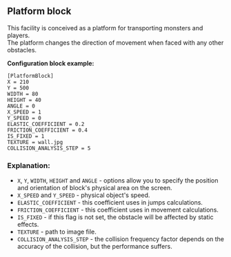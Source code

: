  ## Platform block

 This facility is conceived as a platform for transporting monsters and players.  
 The platform changes the direction of movement when faced with any other obstacles.

 **Configuration block example:**

    [PlatformBlock]
    X = 210
    Y = 500
    WIDTH = 80
    HEIGHT = 40
    ANGLE = 0
    X_SPEED = 1
    Y_SPEED = 0
    ELASTIC_COEFFICIENT = 0.2
    FRICTION_COEFFICIENT = 0.4
    IS_FIXED = 1
    TEXTURE = wall.jpg
    COLLISION_ANALYSIS_STEP = 5

 ### Explanation:
    
 * `X`, `Y`, `WIDTH`, `HEIGHT` and `ANGLE` - options allow you to specify the position and orientation of block's physical area on the screen.
 * `X_SPEED` and `Y_SPEED` - physical object's speed.
 * `ELASTIC_COEFFICIENT` - this coefficient uses in jumps calculations.
 * `FRICTION_COEFFICIENT` - this coefficient uses in movement calculations.
 * `IS_FIXED` - if this flag is not set, the obstacle will be affected by static effects.
 * `TEXTURE` - path to image file.
 * `COLLISION_ANALYSIS_STEP` - the collision frequency factor depends on the accuracy of the collision, but the performance suffers.